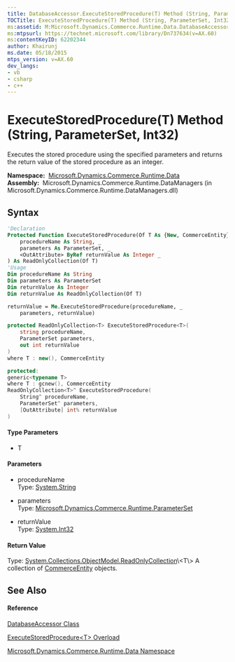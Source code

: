 ```yaml
---
title: DatabaseAccessor.ExecuteStoredProcedure(T) Method (String, ParameterSet, Int32) (Microsoft.Dynamics.Commerce.Runtime.Data)
TOCTitle: ExecuteStoredProcedure(T) Method (String, ParameterSet, Int32)
ms:assetid: M:Microsoft.Dynamics.Commerce.Runtime.Data.DatabaseAccessor.ExecuteStoredProcedure``1(System.String,Microsoft.Dynamics.Commerce.Runtime.ParameterSet,System.Int32@)
ms:mtpsurl: https://technet.microsoft.com/library/Dn737634(v=AX.60)
ms:contentKeyID: 62202344
author: Khairunj
ms.date: 05/18/2015
mtps_version: v=AX.60
dev_langs:
- vb
- csharp
- c++
---
```


# ExecuteStoredProcedure(T) Method (String, ParameterSet, Int32)

Executes the stored procedure using the specified parameters and returns the return value of the stored procedure as an integer.

**Namespace:**  [Microsoft.Dynamics.Commerce.Runtime.Data](microsoft-dynamics-commerce-runtime-data-namespace.md)  
**Assembly:**  Microsoft.Dynamics.Commerce.Runtime.DataManagers (in Microsoft.Dynamics.Commerce.Runtime.DataManagers.dll)

## Syntax

``` vb
'Declaration
Protected Function ExecuteStoredProcedure(Of T As {New, CommerceEntity}) ( _
    procedureName As String, _
    parameters As ParameterSet, _
    <OutAttribute> ByRef returnValue As Integer _
) As ReadOnlyCollection(Of T)
'Usage
Dim procedureName As String
Dim parameters As ParameterSet
Dim returnValue As Integer
Dim returnValue As ReadOnlyCollection(Of T)

returnValue = Me.ExecuteStoredProcedure(procedureName, _
    parameters, returnValue)
```

``` csharp
protected ReadOnlyCollection<T> ExecuteStoredProcedure<T>(
    string procedureName,
    ParameterSet parameters,
    out int returnValue
)
where T : new(), CommerceEntity
```

``` c++
protected:
generic<typename T>
where T : gcnew(), CommerceEntity
ReadOnlyCollection<T>^ ExecuteStoredProcedure(
    String^ procedureName, 
    ParameterSet^ parameters, 
    [OutAttribute] int% returnValue
)
```

#### Type Parameters

  - T

#### Parameters

  - procedureName  
    Type: [System.String](https://technet.microsoft.com/library/s1wwdcbf\(v=ax.60\))  

<!-- end list -->

  - parameters  
    Type: [Microsoft.Dynamics.Commerce.Runtime.ParameterSet](parameterset-class-microsoft-dynamics-commerce-runtime.md)  

<!-- end list -->

  - returnValue  
    Type: [System.Int32](https://technet.microsoft.com/library/td2s409d\(v=ax.60\))  

#### Return Value

Type: [System.Collections.ObjectModel.ReadOnlyCollection](https://technet.microsoft.com/library/ms132474\(v=ax.60\))\<T\>  
A collection of [CommerceEntity](commerceentity-class-microsoft-dynamics-commerce-runtime-datamodel.md) objects.  

## See Also

#### Reference

[DatabaseAccessor Class](databaseaccessor-class-microsoft-dynamics-commerce-runtime-data.md)

[ExecuteStoredProcedure\<T\> Overload](databaseaccessor-executestoredprocedure-t-method-microsoft-dynamics-commerce-runtime-data.md)

[Microsoft.Dynamics.Commerce.Runtime.Data Namespace](microsoft-dynamics-commerce-runtime-data-namespace.md)

